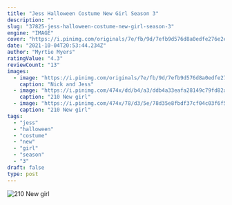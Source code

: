 ```yaml
---
title: "Jess Halloween Costume New Girl Season 3"
description: ""
slug: "37825-jess-halloween-costume-new-girl-season-3"
engine: "IMAGE"
cover: "https://i.pinimg.com/originals/7e/fb/9d/7efb9d576d8a0edfe276e2ecbc3d1a79.jpg"
date: "2021-10-04T20:53:44.234Z"
author: "Myrtie Myers"
ratingValue: "4.3"
reviewCount: "13"
images:
  - image: "https://i.pinimg.com/originals/7e/fb/9d/7efb9d576d8a0edfe276e2ecbc3d1a79.jpg"
    caption: "Nick and Jess"
  - image: "https://i.pinimg.com/474x/dd/b4/a3/ddb4a33eafa28149c79fd82a0c56effb--new-girl-season--jess-new-girl.jpg"
    caption: "210 New girl"
  - image: "https://i.pinimg.com/474x/78/d3/5e/78d35e8fbdf37cf04c03f6f5233c8293--jess-from-new-girl-zooey-deschanel.jpg"
    caption: "210 New girl"
tags:
  - "jess"
  - "halloween"
  - "costume"
  - "new"
  - "girl"
  - "season"
  - "3"
draft: false
type: post
---
```



![210 New girl](https://i.pinimg.com/474x/78/d3/5e/78d35e8fbdf37cf04c03f6f5233c8293--jess-from-new-girl-zooey-deschanel.jpg "210 New girl")


<!--inArticleAds-->

<!--galleryOne-->


<!--inArticleAds-->

<!--galleryTwo-->


<!--galleryThree-->

